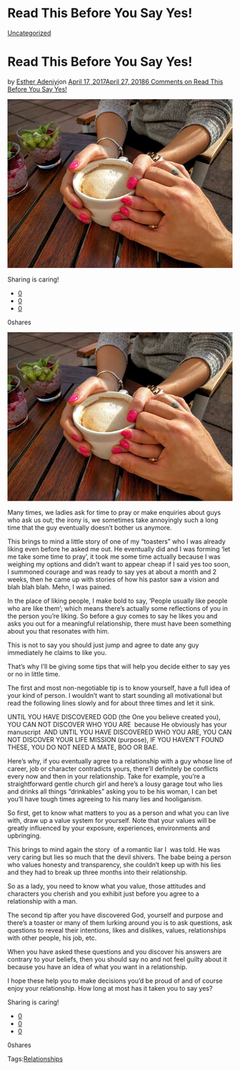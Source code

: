 # Read This Before You Say Yes!

[Uncategorized](https://estheradeniyi.com/category/uncategorized/)
# Read This Before You Say Yes!

by [Esther Adeniyi](https://estheradeniyi.com/author/esther-adeniyi/)on [April 17, 2017April 27, 2018](https://estheradeniyi.com/read-this-before-you-say-yes/)[6 Comments on Read This Before You Say Yes!](https://estheradeniyi.com/read-this-before-you-say-yes/#comments)

![](images/beforeyousayyes.jpg)

Sharing is caring!

- [0](https://www.facebook.com/sharer/sharer.php?u=https%3A%2F%2Festheradeniyi.com%2Fread-this-before-you-say-yes%2F&amp;t=Read%20This%20Before%20You%20Say%20Yes%21)
- [0](https://twitter.com/intent/tweet?text=Read%20This%20Before%20You%20Say%20Yes%21&amp;url=https%3A%2F%2Festheradeniyi.com%2Fread-this-before-you-say-yes%2F)
- [0](#)

0shares

[![Holding hands before you say yes](images/beforeyousayyes.jpg)](images/beforeyousayyes.jpg)

 Many times, we ladies ask for time to pray or make enquiries about guys who ask us out; the irony is, we sometimes take annoyingly such a long time that the guy eventually doesn&#x2019;t bother us anymore.

This brings to mind a little story of one of my &#x201C;toasters&#x201D; who I was already liking even before he asked me out. He eventually did and I was forming &#x2018;let me take some time to pray&#x2019;, it took me some time actually because I was weighing my options and didn&#x2019;t want to appear cheap if I said yes too soon, I summoned courage and was ready to say yes at about a month and 2 weeks, then he came up with stories of how his pastor saw a vision and blah blah blah. Mehn, I was pained.

In the place of liking people, I make bold to say, &#x2018;People usually like people who are like them&#x2019;; which means there&#x2019;s actually some reflections of you in the person you&#x2019;re liking. So before a guy comes to say he likes you and asks you out for a meaningful relationship, there must have been something about you that resonates with him.

This is not to say you should just jump and agree to date any guy immediately he claims to like you.

That&#x2019;s why I&#x2019;ll be giving some tips that will help you decide either to say yes or no in little time.

The first and most non-negotiable tip is to know yourself, have a full idea of your kind of person. I wouldn&#x2019;t want to start sounding all motivational but read the following lines slowly and for about three times and let it sink.

UNTIL YOU HAVE DISCOVERED GOD (the One you believe created you), YOU CAN NOT DISCOVER WHO YOU ARE &#xA0;because He obviously has your manuscript &#xA0;AND UNTIL YOU HAVE DISCOVERED WHO YOU ARE, YOU CAN NOT DISCOVER YOUR LIFE MISSION (purpose), IF YOU HAVEN&#x2019;T FOUND THESE, YOU DO NOT NEED A MATE, BOO OR BAE.

Here&#x2019;s why, if you eventually agree to a relationship with a guy whose line of career, job or character contradicts yours, there&#x2019;ll definitely be conflicts every now and then in your relationship. Take for example, you&#x2019;re a straightforward gentle church girl and here&#x2019;s a lousy garage tout who lies and drinks all things &#x201C;drinkables&#x201D; asking you to be his woman, I can bet you&#x2019;ll have tough times agreeing to his many lies and hooliganism.

So first, get to know what matters to you as a person and what you can live with, draw up a value system for yourself. Note that your values will be greatly influenced by your exposure, experiences, environments and upbringing.

This brings to mind again the story &#xA0;of a romantic liar I &#xA0;was told. He was very caring but lies so much that the devil shivers. The babe being a person who values honesty and transparency, she couldn&#x2019;t keep up with his lies and they had to break up three months into their relationship.

So as a lady, you need to know what you value, those attitudes and characters you cherish and you exhibit just before you agree to a relationship with a man.

The second tip after you have discovered God, yourself and purpose and there&#x2019;s a toaster or many of them lurking around you is to ask questions, ask questions to reveal their intentions, likes and dislikes, values, relationships with other people, his job, etc.

When you have asked these questions and you discover his answers are contrary to your beliefs, then you should say no and not feel guilty about it because you have an idea of what you want in a relationship.

I hope these help you to make decisions you&#x2019;d be proud of and of course enjoy your relationship. How long at most has it taken you to say yes?

Sharing is caring!

- [0](https://www.facebook.com/sharer/sharer.php?u=https%3A%2F%2Festheradeniyi.com%2Fread-this-before-you-say-yes%2F&amp;t=Read%20This%20Before%20You%20Say%20Yes%21)
- [0](https://twitter.com/intent/tweet?text=Read%20This%20Before%20You%20Say%20Yes%21&amp;url=https%3A%2F%2Festheradeniyi.com%2Fread-this-before-you-say-yes%2F)
- [0](#)

0shares

Tags:[Relationships](https://estheradeniyi.com/tag/relationships/)